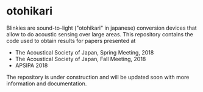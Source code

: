 # otohikari

Blinkies are sound-to-light ("otohikari" in japanese) conversion devices that allow to do acoustic sensing over large areas.
This repository contains the code used to obtain results for papers presented at

* The Acoustical Society of Japan, Spring Meeting, 2018
* The Acoustical Society of Japan, Fall Meeting, 2018
* APSIPA 2018

The repository is under construction and will be updated soon with more information and documentation.
